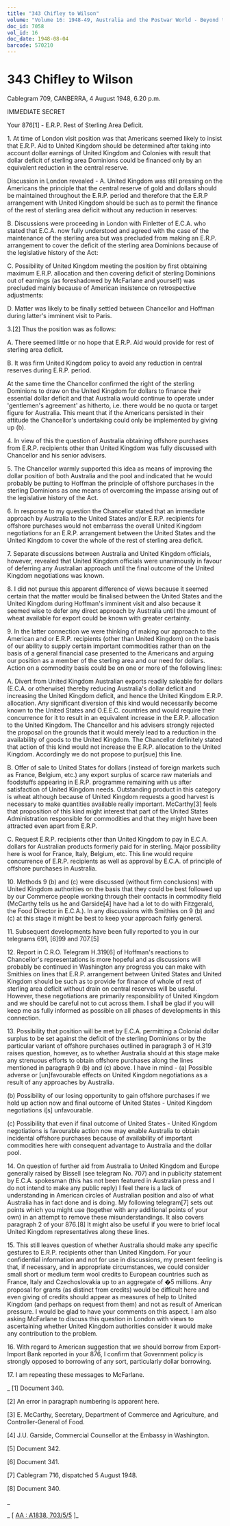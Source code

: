 ```yaml
---
title: "343 Chifley to Wilson"
volume: "Volume 16: 1948-49, Australia and the Postwar World - Beyond the Region"
doc_id: 7058
vol_id: 16
doc_date: 1948-08-04
barcode: 570210
---
```


# 343 Chifley to Wilson

Cablegram 709, CANBERRA, 4 August 1948, 6.20 p.m.

IMMEDIATE SECRET

Your 876[1] - E.R.P. Rest of Sterling Area Deficit.

1\. At time of London visit position was that Americans seemed likely to insist that E.R.P. Aid to United Kingdom should be determined after taking into account dollar earnings of United Kingdom and Colonies with result that dollar deficit of sterling area Dominions could be financed only by an equivalent reduction in the central reserve.

Discussion in London revealed - A. United Kingdom was still pressing on the Americans the principle that the central reserve of gold and dollars should be maintained throughout the E.R.P. period and therefore that the E.R.P arrangement with United Kingdom should be such as to permit the finance of the rest of sterling area deficit without any reduction in reserves:

B. Discussions were proceeding in London with Finletter of E.C.A. who stated that E.C.A. now fully understood and agreed with the case of the maintenance of the sterling area but was precluded from making an E.R.P. arrangement to cover the deficit of the sterling area Dominions because of the legislative history of the Act:

C. Possibility of United Kingdom meeting the position by first obtaining maximum E.R.P. allocation and then covering deficit of sterling Dominions out of earnings (as foreshadowed by McFarlane and yourself) was precluded mainly because of American insistence on retrospective adjustments:

D. Matter was likely to be finally settled between Chancellor and Hoffman during latter's imminent visit to Paris.

3.[2] Thus the position was as follows:

A. There seemed little or no hope that E.R.P. Aid would provide for rest of sterling area deficit.

B. It was firm United Kingdom policy to avoid any reduction in central reserves during E.R.P. period.

At the same time the Chancellor confirmed the right of the sterling Dominions to draw on the United Kingdom for dollars to finance their essential dollar deficit and that Australia would continue to operate under 'gentlemen's agreement' as hitherto, i.e. there would be no quota or target figure for Australia. This meant that if the Americans persisted in their attitude the Chancellor's undertaking could only be implemented by giving up (b).

4\. In view of this the question of Australia obtaining offshore purchases from E.R.P. recipients other than United Kingdom was fully discussed with Chancellor and his senior advisers.

5\. The Chancellor warmly supported this idea as means of improving the dollar position of both Australia and the pool and indicated that he would probably be putting to Hoffman the principle of offshore purchases in the sterling Dominions as one means of overcoming the impasse arising out of the legislative history of the Act.

6\. In response to my question the Chancellor stated that an immediate approach by Australia to the United States and/or E.R.P. recipients for offshore purchases would not embarrass the overall United Kingdom negotiations for an E.R.P. arrangement between the United States and the United Kingdom to cover the whole of the rest of sterling area deficit.

7\. Separate discussions between Australia and United Kingdom officials, however, revealed that United Kingdom officials were unanimously in favour of deferring any Australian approach until the final outcome of the United Kingdom negotiations was known.

8\. I did not pursue this apparent difference of views because it seemed certain that the matter would be finalised between the United States and the United Kingdom during Hoffman's imminent visit and also because it seemed wise to defer any direct approach by Australia until the amount of wheat available for export could be known with greater certainty.

9\. In the latter connection we were thinking of making our approach to the American and or E.R.P. recipients (other than United Kingdom) on the basis of our ability to supply certain important commodities rather than on the basis of a general financial case presented to the Americans and arguing our position as a member of the sterling area and our need for dollars. Action on a commodity basis could be on one or more of the following lines:

A. Divert from United Kingdom Australian exports readily saleable for dollars (E.C.A. or otherwise) thereby reducing Australia's dollar deficit and increasing the United Kingdom deficit, and hence the United Kingdom E.R.P. allocation. Any significant diversion of this kind would necessarily become known to the United States and O.E.E.C. countries and would require their concurrence for it to result in an equivalent increase in the E.R.P. allocation to the United Kingdom. The Chancellor and his advisers strongly rejected the proposal on the grounds that it would merely lead to a reduction in the availability of goods to the United Kingdom. The Chancellor definitely stated that action of this kind would not increase the E.R.P. allocation to the United Kingdom. Accordingly we do not propose to pur[sue] this line.

B. Offer of sale to United States for dollars (instead of foreign markets such as France, Belgium, etc.) any export surplus of scarce raw materials and foodstuffs appearing in E.R.P. programme remaining with us after satisfaction of United Kingdom needs. Outstanding product in this category is wheat although because of United Kingdom requests a good harvest is necessary to make quantities available really important. McCarthy[3] feels that proposition of this kind might interest that part of the United States Administration responsible for commodities and that they might have been attracted even apart from E.R.P.

C. Request E.R.P. recipients other than United Kingdom to pay in E.C.A. dollars for Australian products formerly paid for in sterling. Major possibility here is wool for France, Italy, Belgium, etc. This line would require concurrence of E.R.P. recipients as well as approval by E.C.A. of principle of offshore purchases in Australia.

10\. Methods 9 (b) and (c) were discussed (without firm conclusions) with United Kingdom authorities on the basis that they could be best followed up by our Commerce people working through their contacts in commodity field (McCarthy tells us he and Garside[4] have had a lot to do with Fitzgerald, the Food Director in E.C.A.). In any discussions with Smithies on 9 (b) and (c) at this stage it might be best to keep your approach fairly general.

11\. Subsequent developments have been fully reported to you in our telegrams 691, [6]99 and 707.[5]

12\. Report in C.R.O. Telegram H.319[6] of Hoffman's reactions to Chancellor's representations is more hopeful and as discussions will probably be continued in Washington any progress you can make with Smithies on lines that E.R.P. arrangement between United States and United Kingdom should be such as to provide for finance of whole of rest of sterling area deficit without drain on central reserves will be useful. However, these negotiations are primarily responsibility of United Kingdom and we should be careful not to cut across them. I shall be glad if you will keep me as fully informed as possible on all phases of developments in this connection.

13\. Possibility that position will be met by E.C.A. permitting a Colonial dollar surplus to be set against the deficit of the sterling Dominions or by the particular variant of offshore purchases outlined in paragraph 3 of H.319 raises question, however, as to whether Australia should at this stage make any strenuous efforts to obtain offshore purchases along the lines mentioned in paragraph 9 (b) and (c) above. I have in mind - (a) Possible adverse or [un]favourable effects on United Kingdom negotiations as a result of any approaches by Australia.

(b) Possibility of our losing opportunity to gain offshore purchases if we hold up action now and final outcome of United States - United Kingdom negotiations i[s] unfavourable.

(c) Possibility that even if final outcome of United States - United Kingdom negotiations is favourable action now may enable Australia to obtain incidental offshore purchases because of availability of important commodities here with consequent advantage to Australia and the dollar pool.

14\. On question of further aid from Australia to United Kingdom and Europe generally raised by Bissell (see telegram No. 707) and in publicity statement by E.C.A. spokesman (this has not been featured in Australian press and I do not intend to make any public reply) I feel there is a lack of understanding in American circles of Australian position and also of what Australia has in fact done and is doing. My following telegram[7] sets out points which you might use (together with any additional points of your own) in an attempt to remove these misunderstandings. It also covers paragraph 2 of your 876.[8] It might also be useful if you were to brief local United Kingdom representatives along these lines.

15\. This still leaves question of whether Australia should make any specific gestures to E.R.P. recipients other than United Kingdom. For your confidential information and not for use in discussions, my present feeling is that, if necessary, and in appropriate circumstances, we could consider small short or medium term wool credits to European countries such as France, Italy and Czechoslovakia up to an aggregate of �5 millions. Any proposal for grants (as distinct from credits) would be difficult here and even giving of credits should appear as measures of help to United Kingdom (and perhaps on request from them) and not as result of American pressure. I would be glad to have your comments on this aspect. I am also asking McFarlane to discuss this question in London with views to ascertaining whether United Kingdom authorities consider it would make any contribution to the problem.

16\. With regard to American suggestion that we should borrow from Export-Import Bank reported in your 876, I confirm that Government policy is strongly opposed to borrowing of any sort, particularly dollar borrowing.

17\. I am repeating these messages to McFarlane.

_ [1] Document 340.

[2] An error in paragraph numbering is apparent here.

[3] E. McCarthy, Secretary, Department of Commerce and Agriculture, and Controller-General of Food.

[4] J.U. Garside, Commercial Counsellor at the Embassy in Washington.

[5] Document 342.

[6] Document 341.

[7] Cablegram 716, dispatched 5 August 1948.

[8] Document 340.

_

_ [ [AA : A1838, 703/5/5](http://www.naa.gov.au/cgi-bin/Search?O=I&Number=570210) ]_
